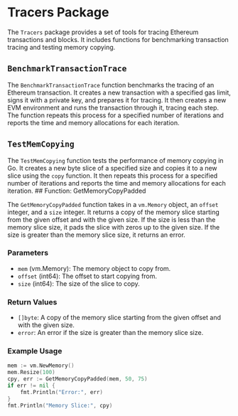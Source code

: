 # Tracers Package

The `Tracers` package provides a set of tools for tracing Ethereum transactions and blocks. It includes functions for benchmarking transaction tracing and testing memory copying.

## `BenchmarkTransactionTrace`

The `BenchmarkTransactionTrace` function benchmarks the tracing of an Ethereum transaction. It creates a new transaction with a specified gas limit, signs it with a private key, and prepares it for tracing. It then creates a new EVM environment and runs the transaction through it, tracing each step. The function repeats this process for a specified number of iterations and reports the time and memory allocations for each iteration.

## `TestMemCopying`

The `TestMemCopying` function tests the performance of memory copying in Go. It creates a new byte slice of a specified size and copies it to a new slice using the `copy` function. It then repeats this process for a specified number of iterations and reports the time and memory allocations for each iteration. ## Function: GetMemoryCopyPadded

The `GetMemoryCopyPadded` function takes in a `vm.Memory` object, an `offset` integer, and a `size` integer. It returns a copy of the memory slice starting from the given offset and with the given size. If the size is less than the memory slice size, it pads the slice with zeros up to the given size. If the size is greater than the memory slice size, it returns an error.

### Parameters
- `mem` (vm.Memory): The memory object to copy from.
- `offset` (int64): The offset to start copying from.
- `size` (int64): The size of the slice to copy.

### Return Values
- `[]byte`: A copy of the memory slice starting from the given offset and with the given size.
- `error`: An error if the size is greater than the memory slice size.

### Example Usage
```go
mem := vm.NewMemory()
mem.Resize(100)
cpy, err := GetMemoryCopyPadded(mem, 50, 75)
if err != nil {
    fmt.Println("Error:", err)
}
fmt.Println("Memory Slice:", cpy)
```